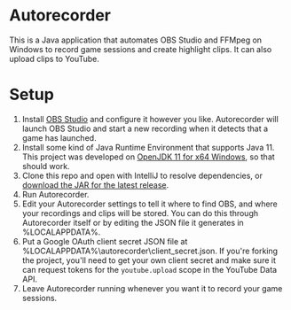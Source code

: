 # Autorecorder
This is a Java application that automates OBS Studio and FFMpeg on Windows to record game sessions and create highlight clips. It can also upload clips to YouTube.

# Setup
1. Install [OBS Studio](https://obsproject.com/download) and configure it however you like. Autorecorder will launch OBS Studio and start a new recording when it detects that a game has launched.
2. Install some kind of Java Runtime Environment that supports Java 11. This project was developed on [OpenJDK 11 for x64 Windows](https://adoptium.net/?variant=openjdk11), so that should work.
3. Clone this repo and open with IntelliJ to resolve dependencies, or [download the JAR for the latest release](https://github.com/trdesilva/autorecorder/releases).
4. Run Autorecorder.
5. Edit your Autorecorder settings to tell it where to find OBS, and where your recordings and clips will be stored. You can do this through Autorecorder itself or by editing the JSON file it generates in %LOCALAPPDATA%.
6. Put a Google OAuth client secret JSON file at %LOCALAPPDATA%\autorecorder\client_secret.json. If you're forking the project, you'll need to get your own client secret and make sure it can request tokens for the `youtube.upload` scope in the YouTube Data API.
7. Leave Autorecorder running whenever you want it to record your game sessions.
